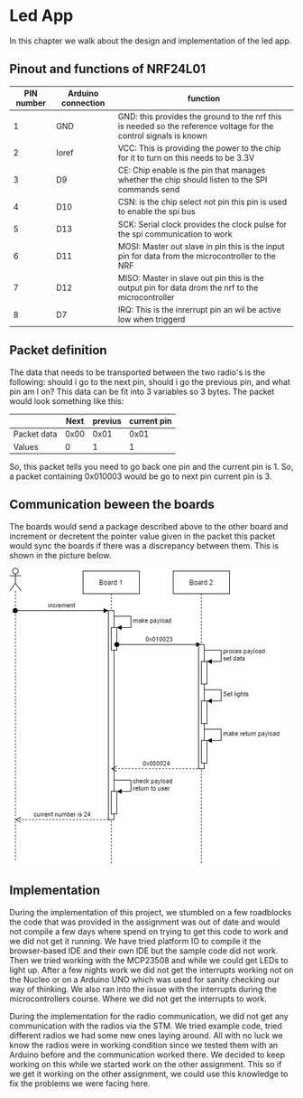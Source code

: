 # Led App

In this chapter we walk about the design and implementation of the led app.

## Pinout and functions of NRF24L01  

| PIN number | Arduino connection | function                                                                                                          |
|------------|--------------------|-------------------------------------------------------------------------------------------------------------------|
| 1          | GND                | GND: this provides the ground to the nrf this is needed so the reference voltage for the control signals is known |
| 2          | Ioref              | VCC: This is providing the power to the chip for it to turn on this needs to be 3.3V                              |
| 3          | D9                 | CE: Chip enable is the pin that manages whether the chip should listen to the SPI commands send                   |
| 4          | D10                | CSN: is the chip select not pin this pin is used to enable the spi bus                                            |
| 5          | D13                | SCK: Serial clock provides the clock pulse for the spi communication to work                                      |
| 6          | D11                | MOSI: Master out slave in pin this is the input pin for data from the microcontroller to the NRF                  |
| 7          | D12                | MISO: Master in slave out pin this is the output pin for data drom the nrf to the microcontroller                 |
| 8          | D7                 | IRQ: This is the inrerrupt pin an wil be active low when triggerd                                                 |

## Packet definition

The data that needs to be transported between the two radio's is the following:
should i go to the next pin, should i go the previous pin, and what pin am I on?
This data can be fit into 3 variables so 3 bytes. The packet would look
something like this:

|             | Next | previus | current pin |
|-------------|------|---------|-------------|
| Packet data | 0x00 | 0x01    | 0x01        |
| Values      | 0    | 1       | 1           |

So, this packet tells you need to go back one pin and the current pin is 1. So,
a packet containing 0x010003 would be go to next pin current pin is 3.

## Communication beween the boards

The boards would send a package described above to the other board and increment or decretent the pointer value
given in the packet this packet would sync the boards if there was a discrepancy between them. This is shown in the picture below.

![Diagram for packet flow](img/packet-flow-led-app.png)

## Implementation

During the implementation of this project, we stumbled on a few roadblocks the code that was provided in the assignment was out of date and would not compile a few days where spend on trying to get this code to work and we did not get it running. We have tried platform IO to compile it the browser-based IDE and their own IDE but the sample code did not work. Then we tried working with the MCP23508 and while we could get LEDs to light up. After a few nights work we did not get the interrupts working not on the Nucleo or on a Arduino UNO which was used for sanity checking our way of thinking. We also ran into the issue with the interrupts during the microcontrollers course. Where we did not get the interrupts to work.

During the implementation for the radio communication, we did not get any communication with the radios via the STM. We tried example code, tried different radios we had some new ones laying around. All with no luck we know the radios were in working condition since we tested them with an Arduino before and the communication worked there. We decided to keep working on this while we started work on the other assignment. This so if we get it working on the other assignment, we could use this knowledge to fix the problems we were facing here.
